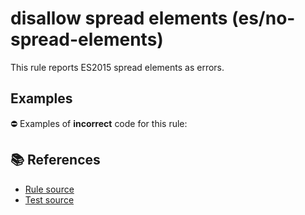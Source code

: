 # disallow spread elements (es/no-spread-elements)

This rule reports ES2015 spread elements as errors.

## Examples

⛔ Examples of **incorrect** code for this rule:

<eslint-playground type="bad" code="/*eslint es/no-spread-elements: error */
const a1 = [1, 2, ...array]
foo(...a, ...b)
" />

## 📚 References

- [Rule source](https://github.com/mysticatea/eslint-plugin-es/blob/v1.3.0/lib/rules/no-spread-elements.js)
- [Test source](https://github.com/mysticatea/eslint-plugin-es/blob/v1.3.0/tests/lib/rules/no-spread-elements.js)

